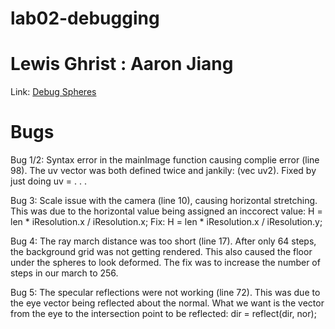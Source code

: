 # lab02-debugging
# Lewis Ghrist : Aaron Jiang
Link: [Debug Spheres](https://www.shadertoy.com/view/XXlcWj)
# Bugs
Bug 1/2: Syntax error in the mainImage function causing complie error (line 98). The uv vector was both defined twice and jankily: (vec uv2). Fixed by just doing uv = . . .

Bug 3: Scale issue with the camera (line 10), causing horizontal stretching. This was due to the horizontal value being assigned an inccorect value: H = len * iResolution.x / iResolution.x; Fix: H = len * iResolution.x / iResolution.y;

Bug 4: The ray march distance was too short (line 17). After only 64 steps, the background grid was not getting rendered. This also caused the floor under the spheres to look deformed. The fix was to increase the number of steps in our march to 256. 

Bug 5: The specular reflections were not working (line 72). This was due to the eye vector being reflected about the normal. What we want is the vector from the eye to the intersection point to be reflected: dir = reflect(dir, nor);
